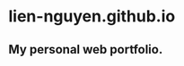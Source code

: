 # lien-nguyen.github.io 

## My personal web portfolio.


 <p align="left">
  <a href="https://github.com/lien-nguyen/lien-nguyen.github.io/releases/"><img alt="" src="https://img.shields.io/github/v/release/lien-nguyen/lien-nguyen.github.io?include_prereleases&display_name=release"/></a>
</p>
